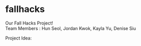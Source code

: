 # fallhacks

Our Fall Hacks Project!
<br>
Team Members : 
Hun Seol, Jordan Kwok, Kayla Yu, Denise Siu

Project Idea:<br>
